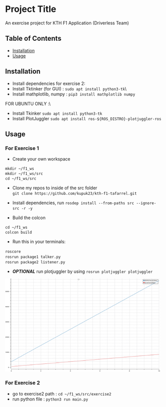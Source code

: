 # Project Title

An exercise project for KTH F1 Application (Driverless Team)

## Table of Contents

- [Installation](#installation)
- [Usage](#usage)

## Installation


- Install dependencies for exercise 2:
- Install Tktinker (for GUI) : `sudo apt install python3-tk`\
- Install mathplotlib, numpy : `pip3 install mathplotlib numpy`

FOR UBUNTU ONLY :\
- Install Tkinker `sudo apt install python3-tk`
- Install PlotJuggler `sudo apt install ros-${ROS_DISTRO}-plotjuggler-ros`

## Usage

### For Exercise 1
- Create your own workspace 
```
mkdir ~/f1_ws
mkdir ~/f1_ws/src
cd ~/f1_ws/src
```

- Clone my repos to inside of the src folder\
`git clone https://github.com/kupuk23/kth-f1-tafarrel.git`

- Install dependencies, run `rosdep install --from-paths src --ignore-src -r -y`

- Build the colcon
```
cd ~/f1_ws
colcon build
``` 

- Run this in your terminals:

`roscore`\
`rosrun package1 talker.py`\
`rosrun package2 listener.py`

- ***OPTIONAL*** run plotjuggler by using `rosrun plotjuggler plotjuggler` 

<img src="img/plot.png" width="500" height="300">



### For Exercise 2
- go to exercise2 path : `cd ~/f1_ws/src/exercise2`
- run python file : `python3 run main.py`

